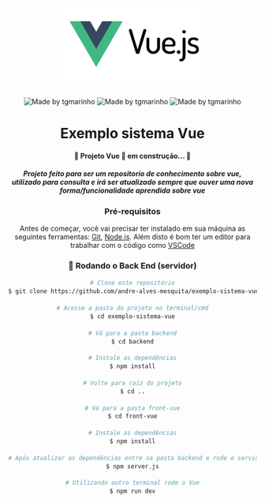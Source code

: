 
<div align="center">
<img src="./front-vue/src/assets/img/vuejs-online-editor-compiler.original.png" width="300" >
</div>
<br>

<div align="center">

 <img alt="Made by tgmarinho" src="https://img.shields.io/badge/Node-v20.11.1-5FA04E?style=plano&logo=nodedotjs"> <img alt="Made by tgmarinho" src="https://img.shields.io/badge/Vuejs-v3.4.21-%2304D361?style=plano&logo=vuedotjs"> <img alt="Made by tgmarinho" src="https://img.shields.io/badge/Express-v4.19.2-000000?style=plano&logo=express">

  
<div>



<h1 align="center">Exemplo sistema Vue</h1>

<h4 align="center"> 
	🚧  Projeto Vue 🚀 em construção...  🚧 
</h4>
<h5>
Projeto feito para ser um repositorio de conhecimento sobre vue, utilizado para consulta e irá ser atualizado sempre que ouver uma nova forma/funcionalidade aprendida sobre vue
</h5>

### Pré-requisitos

Antes de começar, você vai precisar ter instalado em sua máquina as seguintes ferramentas:
[Git](https://git-scm.com), [Node.js](https://nodejs.org/en/). 
Além disto é bom ter um editor para trabalhar com o código como [VSCode](https://code.visualstudio.com/)

### 🎲 Rodando o Back End (servidor)

```bash
# Clone este repositório
$ git clone https://github.com/andre-alves-mesquita/exemplo-sistema-vue

# Acesse a pasta do projeto no terminal/cmd
$ cd exemplo-sistema-vue

# Vá para a pasta backend
$ cd backend

# Instale as dependências
$ npm install

# Volte para raiz do projeto
$ cd ..

# Vá para a pasta front-vue
$ cd front-vue

# Instale as dependências
$ npm install

# Após atualizar as dependências entre na pasta backend e rode o servidor
$ npm server.js

# Utilizando outro terminal rode o Vue
$ npm run dev


